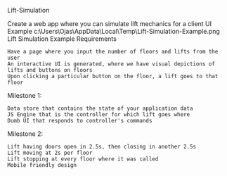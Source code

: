 Lift-Simulation

Create a web app where you can simulate lift mechanics for a client
UI Example
c:\Users\Ojas\AppData\Local\Temp\Lift-Simulation-Example.png
Lift Simulation Example
Requirements

    Have a page where you input the number of floors and lifts from the user
    An interactive UI is generated, where we have visual depictions of lifts and buttons on floors
    Upon clicking a particular button on the floor, a lift goes to that floor

Milestone 1:

    Data store that contains the state of your application data
    JS Engine that is the controller for which lift goes where
    Dumb UI that responds to controller's commands

Milestone 2:

    Lift having doors open in 2.5s, then closing in another 2.5s
    Lift moving at 2s per floor
    Lift stopping at every floor where it was called
    Mobile friendly design

